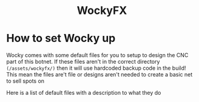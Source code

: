 <div align="center">
  <h1>WockyFX</h1>
</div>

# How to set Wocky up
Wocky comes with some default files for you to setup to design the CNC part of this botnet. If these files aren't in the correct directory ``(/assets/wockyfx/)`` then it will use hardcoded backup code in the build! This mean the files are't file or designs aren't needed to create a basic net to sell spots on

Here is a list of default files with a description to what they do
